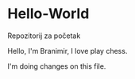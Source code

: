 # Hello-World
Repozitorij za početak

Hello, I'm Branimir, I love play chess. 

I'm doing changes on this file.
